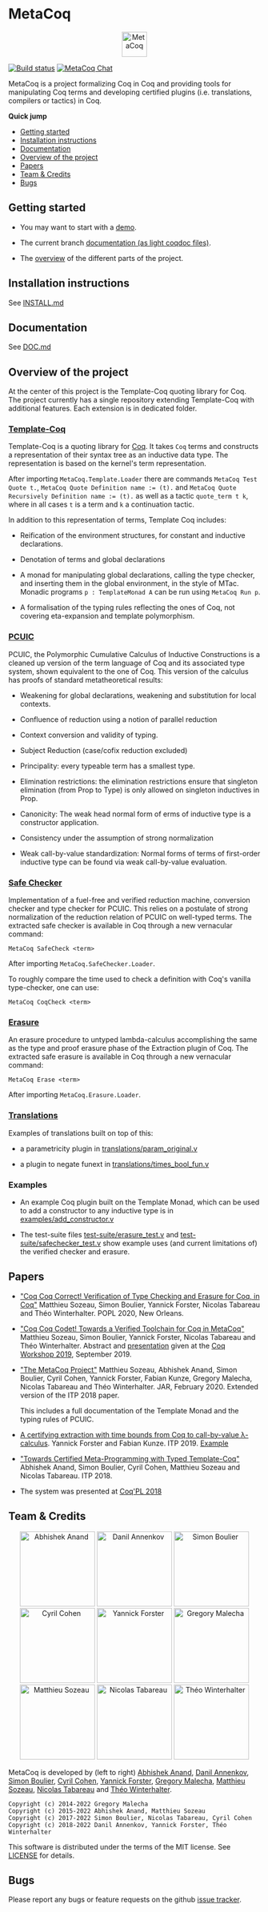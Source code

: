# MetaCoq

<p align="center">
<img src="https://raw.githubusercontent.com/MetaCoq/metacoq.github.io/master/assets/LOGO.png" alt="MetaCoq" width="50px"/>
</p>

[![Build status](https://github.com/MetaCoq/metacoq/actions/workflows/build.yml/badge.svg?branch=coq-8.16)](https://github.com/MetaCoq/metacoq/actions) [![MetaCoq Chat](https://img.shields.io/badge/zulip-join_chat-brightgreen.svg)](https://coq.zulipchat.com)

MetaCoq is a project formalizing Coq in Coq and providing tools for
manipulating Coq terms and developing certified plugins
(i.e. translations, compilers or tactics) in Coq.


**Quick jump**
- [Getting started](#getting-started)
- [Installation instructions](#installation-instructions)
- [Documentation](#documentation)
- [Overview of the project](#overview-of-the-project)
- [Papers](#papers)
- [Team & Credits](#team--credits)
- [Bugs](#bugs)



## Getting started

- You may want to start with a [demo](https://github.com/MetaCoq/metacoq/tree/coq-8.16/examples/demo.v).

- The current branch [documentation (as light coqdoc files)](https://metacoq.github.io/html/toc.html).

- The [overview](#overview-of-the-project) of the different parts of the project.



## Installation instructions

See [INSTALL.md](https://github.com/MetaCoq/metacoq/tree/coq-8.16/INSTALL.md)



## Documentation

See [DOC.md](https://github.com/MetaCoq/metacoq/tree/coq-8.16/DOC.md)



## Overview of the project

At the center of this project is the Template-Coq quoting library for
Coq. The project currently has a single repository extending
Template-Coq with additional features. Each extension is in dedicated folder.

### [Template-Coq](https://github.com/MetaCoq/metacoq/tree/coq-8.16/template-coq)

Template-Coq is a quoting library for [Coq](http://coq.inria.fr). It
takes `Coq` terms and constructs a representation of their syntax tree as
an inductive data type. The representation is based on the kernel's
term representation.

After importing `MetaCoq.Template.Loader` there are commands `MetaCoq Test Quote t.`, 
`MetaCoq Quote Definition name := (t).` and `MetaCoq Quote Recursively Definition name := (t).` as 
well as a tactic `quote_term t k`,
where in all cases `t` is a term and `k` a continuation tactic.

In addition to this representation of terms, Template Coq includes:

- Reification of the environment structures, for constant and inductive
  declarations.

- Denotation of terms and global declarations

- A monad for manipulating global declarations, calling the type
  checker, and inserting them in the global environment, in
  the style of MTac. Monadic programs `p : TemplateMonad A` can be run using `MetaCoq Run p`.

- A formalisation of the typing rules reflecting the ones of Coq, not covering eta-expansion and template polymorphism.

### [PCUIC](https://github.com/MetaCoq/metacoq/tree/coq-8.11/pcuic)

PCUIC, the Polymorphic Cumulative Calculus of Inductive Constructions is
a cleaned up version of the term language of Coq and its associated
type system, shown equivalent to the one of Coq. This version of the
calculus has proofs of standard metatheoretical results:

- Weakening for global declarations, weakening and substitution for
  local contexts.

- Confluence of reduction using a notion of parallel reduction

- Context conversion and validity of typing.

- Subject Reduction (case/cofix reduction excluded)

- Principality: every typeable term has a smallest type.

- Elimination restrictions: the elimination restrictions ensure
  that singleton elimination (from Prop to Type) is only allowed
  on singleton inductives in Prop.

- Canonicity: The weak head normal form of erms of inductive type is a constructor application.

- Consistency under the assumption of strong normalization
  
- Weak call-by-value standardization: Normal forms of terms of first-order inductive type
can be found via weak call-by-value evaluation.

### [Safe Checker](https://github.com/MetaCoq/metacoq/tree/coq-8.16/safechecker)

Implementation of a fuel-free and verified reduction machine, conversion
checker and type checker for PCUIC. This relies on a postulate of
strong normalization of the reduction relation of PCUIC on well-typed terms.
The extracted safe checker is available in Coq through a new vernacular command:

    MetaCoq SafeCheck <term>

After importing `MetaCoq.SafeChecker.Loader`.

To roughly compare the time used to check a definition with Coq's vanilla
type-checker, one can use:

    MetaCoq CoqCheck <term>

### [Erasure](https://github.com/MetaCoq/metacoq/tree/coq-8.16/erasure)

An erasure procedure to untyped lambda-calculus accomplishing the
same as the type and proof erasure phase of the Extraction plugin of Coq.
The extracted safe erasure is available in Coq through a new vernacular command:

    MetaCoq Erase <term>

After importing `MetaCoq.Erasure.Loader`.


### [Translations](https://github.com/MetaCoq/metacoq/tree/coq-8.16/translations)

Examples of translations built on top of this:

- a parametricity plugin in [translations/param_original.v](https://github.com/MetaCoq/metacoq/tree/coq-8.16/translations/param_original.v)

- a plugin to negate funext in [translations/times_bool_fun.v](https://github.com/MetaCoq/metacoq/tree/coq-8.16/translations/times_bool_fun.v)


### Examples

- An example Coq plugin built on the Template Monad, which can be used to
  add a constructor to any inductive type is in [examples/add_constructor.v](https://github.com/MetaCoq/metacoq/tree/coq-8.16/examples/add_constructor.v)

- The test-suite files [test-suite/erasure_test.v](https://github.com/MetaCoq/metacoq/tree/coq-8.16/test-suite/erasure_test.v)
  and [test-suite/safechecker_test.v](https://github.com/MetaCoq/metacoq/tree/coq-8.16/test-suite/safechecker_test.v) show example
  uses (and current limitations of) the verified checker and erasure.

## Papers

- ["Coq Coq Correct! Verification of Type Checking and Erasure for Coq, in Coq"](https://metacoq.github.io/coqcoqcorrect)
  Matthieu Sozeau, Simon Boulier, Yannick Forster, Nicolas Tabareau
  and Théo Winterhalter. POPL 2020, New Orleans.

- ["Coq Coq Codet! Towards a Verified Toolchain for Coq in
  MetaCoq"](http://www.irif.fr/~sozeau/research/publications/Coq_Coq_Codet-CoqWS19.pdf)
  Matthieu Sozeau, Simon Boulier, Yannick Forster, Nicolas Tabareau and
  Théo Winterhalter. Abstract and
  [presentation](http://www.ps.uni-saarland.de/~forster/downloads/slides-coqws19.pdf)
  given at the [Coq Workshop
  2019](https://staff.aist.go.jp/reynald.affeldt/coq2019/), September
  2019.

- ["The MetaCoq Project"](https://www.irif.fr/~sozeau/research/publications/drafts/The_MetaCoq_Project.pdf)
  Matthieu Sozeau, Abhishek Anand, Simon Boulier, Cyril Cohen, Yannick Forster, Fabian Kunze,
  Gregory Malecha, Nicolas Tabareau and Théo Winterhalter. JAR, February 2020.
  Extended version of the ITP 2018 paper.

  This includes a full documentation of the Template Monad and the typing rules of PCUIC.

- [A certifying extraction with time bounds from Coq to call-by-value λ-calculus](https://www.ps.uni-saarland.de/Publications/documents/ForsterKunze_2019_Certifying-extraction.pdf).
  Yannick Forster and Fabian Kunze.
  ITP 2019.
  [Example](https://github.com/uds-psl/certifying-extraction-with-time-bounds/blob/master/Tactics/Extract.v)

- ["Towards Certified Meta-Programming with Typed Template-Coq"](https://hal.archives-ouvertes.fr/hal-01809681/document)
  Abhishek Anand, Simon Boulier, Cyril Cohen, Matthieu Sozeau and Nicolas Tabareau.
  ITP 2018.

- The system was presented at [Coq'PL 2018](https://popl18.sigplan.org/event/coqpl-2018-typed-template-coq)



## Team & Credits

<p align="center">
<img
src="https://github.com/MetaCoq/metacoq.github.io/raw/master/assets/abhishek-anand.jpg"
alt="Abhishek Anand" width="150px"/>
<img
src="https://github.com/MetaCoq/metacoq.github.io/raw/master/assets/danil-annenkov.jpeg"
alt="Danil Annenkov" width="150px"/>
<img
src="https://github.com/MetaCoq/metacoq.github.io/raw/master/assets/simon-boulier.jpg"
alt="Simon Boulier" width="150px"/><br/>
<img
src="https://github.com/MetaCoq/metacoq.github.io/raw/master/assets/cyril-cohen.png"
alt="Cyril Cohen" width="150px"/>
<img
src="https://github.com/MetaCoq/metacoq.github.io/raw/master/assets/yannick-forster.jpg"
alt="Yannick Forster" width="150px"/>
<img
src="https://github.com/MetaCoq/metacoq.github.io/raw/master/assets/gregory-malecha.jpg"
alt="Gregory Malecha" width="150px"/><br/>
<img
src="https://github.com/MetaCoq/metacoq.github.io/raw/master/assets/matthieu-sozeau.png"
alt="Matthieu Sozeau" width="150px"/>
<img
src="https://github.com/MetaCoq/metacoq.github.io/raw/master/assets/nicolas-tabareau.jpg"
alt="Nicolas Tabareau" width="150px"/>
<img
src="https://github.com/MetaCoq/metacoq.github.io/raw/master/assets/theo-winterhalter.jpg"
alt="Théo Winterhalter" width="150px"/>

MetaCoq is developed by (left to right)
<a href="https://github.com/aa755">Abhishek Anand</a>,
<a href="https://github.com/annenkov">Danil Annenkov</a>,
<a href="https://github.com/SimonBoulier">Simon Boulier</a>,
<a href="https://github.com/CohenCyril">Cyril Cohen</a>,
<a href="https://github.com/yforster">Yannick Forster</a>,
<a href="https://github.com/gmalecha">Gregory Malecha</a>,
<a href="https://github.com/mattam82">Matthieu Sozeau</a>,
<a href="https://github.com/Tabareau">Nicolas Tabareau</a> and
<a href="https://github.com/TheoWinterhalter">Théo Winterhalter</a>.
</p>


```
Copyright (c) 2014-2022 Gregory Malecha
Copyright (c) 2015-2022 Abhishek Anand, Matthieu Sozeau
Copyright (c) 2017-2022 Simon Boulier, Nicolas Tabareau, Cyril Cohen
Copyright (c) 2018-2022 Danil Annenkov, Yannick Forster, Théo Winterhalter
```

This software is distributed under the terms of the MIT license.
See [LICENSE](https://github.com/MetaCoq/metacoq/tree/coq-8.16/LICENSE) for details.



## Bugs

Please report any bugs or feature requests on the github [issue tracker](https://github.com/MetaCoq/metacoq/issues).
